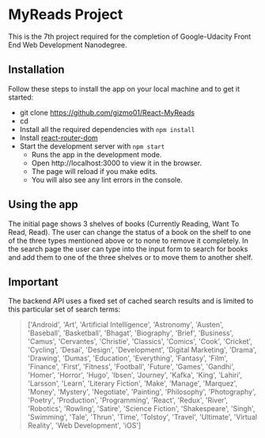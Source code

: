 # MyReads Project
This is the 7th project required for the completion of  Google-Udacity Front End Web Development Nanodegree.

## Installation
Follow these steps to install the app on your local machine and to get it started:

* git clone https://github.com/gizmo01/React-MyReads <your-own-project-name>
* cd <your-own-project-name>
* Install all the required dependencies with `npm install`
* Install [react-router-dom](https://www.npmjs.com/package/react-router-dom)
* Start the development server with `npm start`
  * Runs the app in the development mode.
  * Open http://localhost:3000 to view it in the browser.
  * The page will reload if you make edits.
  * You will also see any lint errors in the console.

## Using the app
The initial page shows 3 shelves of books (Currently Reading, Want To Read, Read). The user can change the status of a book on the shelf to one of the three types mentioned above or to none to remove it completely.
In the search page the user can type into the input form to search for books and add them to one of the three shelves or to move them to another shelf.

## Important
The backend API uses a fixed set of cached search results and is limited to this particular set of search terms:

> ['Android', 'Art', 'Artificial Intelligence', 'Astronomy', 'Austen', 'Baseball', 'Basketball', 'Bhagat', 'Biography', 'Brief', 'Business', 'Camus', 'Cervantes', 'Christie', 'Classics', 'Comics', 'Cook', 'Cricket', 'Cycling', 'Desai', 'Design', 'Development', 'Digital Marketing', 'Drama', 'Drawing', 'Dumas', 'Education', 'Everything', 'Fantasy', 'Film', 'Finance', 'First', 'Fitness', 'Football', 'Future', 'Games', 'Gandhi', 'Homer', 'Horror', 'Hugo', 'Ibsen', 'Journey', 'Kafka', 'King', 'Lahiri', 'Larsson', 'Learn', 'Literary Fiction', 'Make', 'Manage', 'Marquez', 'Money', 'Mystery', 'Negotiate', 'Painting', 'Philosophy', 'Photography', 'Poetry', 'Production', 'Programming', 'React', 'Redux', 'River', 'Robotics', 'Rowling', 'Satire', 'Science Fiction', 'Shakespeare', 'Singh', 'Swimming', 'Tale', 'Thrun', 'Time', 'Tolstoy', 'Travel', 'Ultimate', 'Virtual Reality', 'Web Development', 'iOS']
